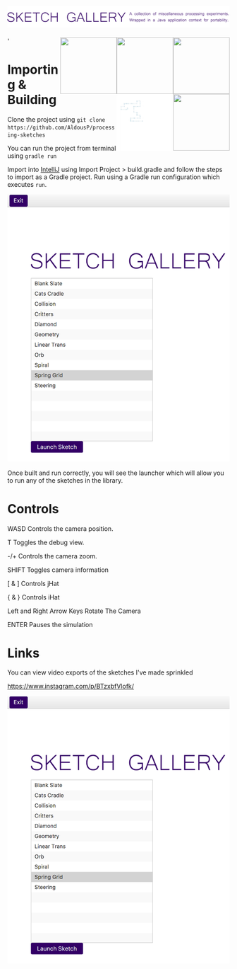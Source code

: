 ![Processing Sketches](img/header.png "Header")
---
  '<img src="gifs/EvilEvergreenAngelfish.gif" width="128" style="float: right;" height="128"> 
  <img src="gifs/GlumFlickeringGenet.gif" width="128" height="128" style="float: right;"> 
  <img src="gifs/PartialForcefulGuppy.gif" width="128" height="128" style="float: right;">
  <img src="gifs/WeirdWillingAfghanhound.gif" width="128" height="128" style="float: right;">
  <img src="gifs/LimpingWillingAmericanbadger.gif" width="128" height="128" style="float: right;">
   
 
Importing & Building
====================

Clone the project using `git clone https://github.com/AldousP/processing-sketches`

You can run the project from terminal using `gradle run`

Import into [IntelliJ](https://www.jetbrains.com/idea/) using Import Project > build.gradle and follow the steps to 
import as a Gradle project. Run using a Gradle run configuration which executes `run`.

![Processing Sketches](img/launcher.png "Launcher")

Once built and run correctly, you will see the launcher which will allow you to run any of the sketches in the library.


Controls
====================

WASD Controls the camera position.

T Toggles the debug view.

-/+ Controls the camera zoom.

SHIFT Toggles camera information

[ & ] Controls jHat

{ & } Controls iHat

Left and Right Arrow Keys Rotate The Camera

ENTER Pauses the simulation


Links
====================
You can view video exports of the sketches I've made sprinkled 

https://www.instagram.com/p/BTzxbfVlofk/

![Processing Sketches](img/launcher.png "Launcher")
